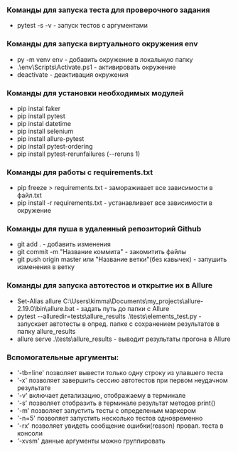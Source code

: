### Команды для запуска теста для проверочного задания
- pytest -s -v - запуск тестов с аргументами

### Команды для запуска виртуального окружения env
- py -m venv env - добавить окружение в локальную папку
- .\env\Scripts\Activate.ps1 - активировать окружение
- deactivate - деактивация окружения

### Команды для установки необходимых модулей
- pip instal faker
- pip install pytest
- pip instal datetime
- pip install selenium
- pip install allure-pytest
- pip install pytest-ordering
- pip install pytest-rerunfailures (--reruns 1)

### Команды для работы с requirements.txt
- pip freeze > requirements.txt - замораживает все зависимости в файл.txt
- pip install -r requirements.txt - устанавливает все зависимости в окружение

### Команды для пуша в удаленный репозиторий Github
- git add . - добавить изменения
- git commit -m "Название коммита" - закомитить файлы
- git push origin master или "Название ветки"(без кавычек) - запушить изменения в ветку 

### Команды для запуска автотестов и открытие их в Allure
- Set-Alias allure C:\Users\kimma\Documents\my_projects\allure-2.19.0\bin\allure.bat - задать путь до папки с Allure
- pytest --alluredir=tests\allure_results .\tests\elements_test.py - запускает автотесты в опред. папке с сохранением результатов в папку allure_results
- allure serve .\tests\allure_results - выводит результаты прогона в Allure

### Вспомогательные аргументы:
- '-tb=line' позволяет вывести только одну строку из упавшего теста
- '-x' позволяет завершить сессию автотестов при первом неудачном результате
- '-v' включает детализацию, отображаему в терминале
- '-s' позволяет отобразить в терминале результат методов print()
- '-m' позволяет запустить тесты с определеным маркером
- '-n=5' позволяет запустить несколько тестов одновременно
- '-rx' позволяет увидеть сообщение ошибки(reason) провал. теста в консоли
- '-xvsm' данные аргументы можно группировать
